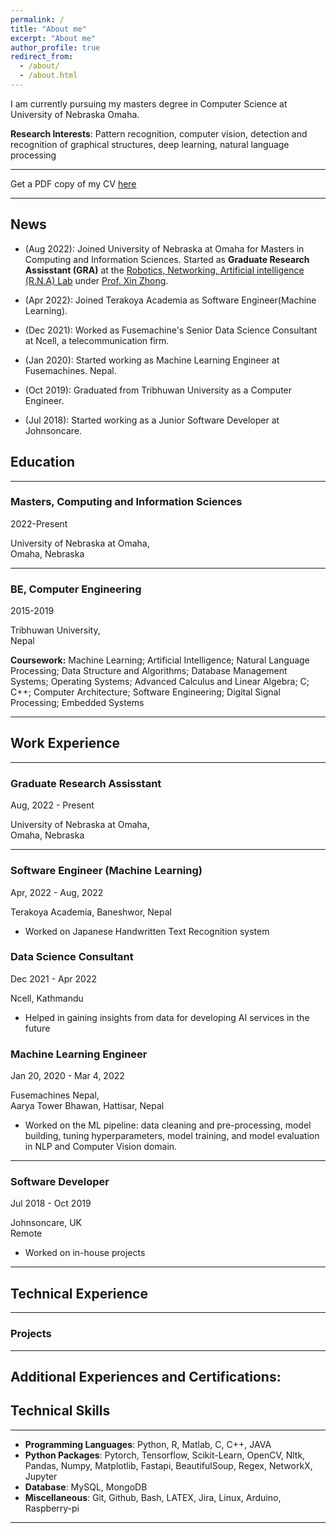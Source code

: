 ```yaml
---
permalink: /
title: "About me"
excerpt: "About me"
author_profile: true
redirect_from: 
  - /about/
  - /about.html
---
```


I am currently pursuing my masters degree in Computer Science at University of Nebraska Omaha.

**Research Interests**: Pattern recognition, computer vision, detection and recognition of graphical structures, deep
learning, natural language processing

---

Get a PDF copy of my CV [here](/files/Bishwa_Karki_CV.pdf)

---

## News

- (Aug 2022): Joined University of Nebraska at Omaha for Masters in Computing and Information Sciences.
    Started as **Graduate Research Assisstant (GRA)**  at the [Robotics, Networking, Artificial intelligence (R.N.A) Lab](https://sites.google.com/view/rna-uno/home) under [Prof.
    Xin Zhong](https://sites.google.com/view/xin-zhong/home?authuser=0).

- (Apr 2022): Joined Terakoya Academia as Software Engineer(Machine Learning).

- (Dec 2021): Worked as Fusemachine's Senior Data Science Consultant at Ncell, a telecommunication firm. 

- (Jan 2020): Started working as Machine Learning Engineer at Fusemachines.
    Nepal.

- (Oct 2019): Graduated from Tribhuwan University as a Computer Engineer.

- (Jul 2018): Started working as a Junior Software Developer at Johnsoncare.

## Education

---

### Masters, Computing and Information Sciences

2022-Present

University of Nebraska at Omaha, <br> 
Omaha, Nebraska

---

### BE, Computer Engineering

2015-2019

Tribhuwan University, <br> 
Nepal


**Coursework:** Machine Learning; Artificial Intelligence; Natural Language Processing; Data Structure and Algorithms;
Database Management Systems; Operating Systems; Advanced Calculus and Linear Algebra; C; C++; Computer Architecture;
Software Engineering; Digital Signal Processing; Embedded Systems

---

## Work Experience

---

### Graduate Research Assisstant

Aug, 2022 - Present 

University of Nebraska at Omaha, <br> 
Omaha, Nebraska

---
### Software Engineer (Machine Learning)

Apr, 2022 - Aug, 2022

Terakoya Academia, Baneshwor, Nepal
- Worked on Japanese Handwritten Text Recognition system

### Data Science Consultant
Dec 2021 - Apr 2022

Ncell, Kathmandu
- Helped in gaining insights from data for developing AI services in the future

### Machine Learning Engineer

Jan 20, 2020 - Mar 4, 2022

Fusemachines Nepal, <br> 
Aarya Tower Bhawan, Hattisar, Nepal

- Worked on the ML pipeline: data cleaning and pre-processing, model building, tuning hyperparameters, model
training, and model evaluation in NLP and Computer Vision domain.
---

### Software Developer

Jul 2018 - Oct 2019

Johnsoncare, UK <br> 
Remote

- Worked on in-house projects

---

## Technical Experience

---

### Projects

---

## Additional Experiences and Certifications:


## Technical Skills
 
---

- **Programming Languages**: Python, R, Matlab, C, C++, JAVA
- **Python Packages**: Pytorch, Tensorflow, Scikit-Learn, OpenCV, Nltk, Pandas, Numpy, Matplotlib, Fastapi, BeautifulSoup, Regex, NetworkX, Jupyter
- **Database**: MySQL, MongoDB
- **Miscellaneous**: Git, Github, Bash, LATEX, Jira, Linux, Arduino, Raspberry-pi

---

